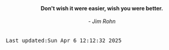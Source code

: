 
<div align="center"><b><span>Don't wish it were easier, wish you were better.</span></b><br><br><i> - Jim Rohn</i></div>
<br><br><kbd>Last updated:Sun Apr  6 12:12:32 2025</kbd>